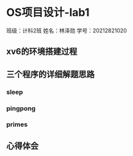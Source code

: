 # OS项目设计-lab1

班级：计科2班
姓名：林泽勋
学号：20212821020

## xv6的环境搭建过程

## 三个程序的详细解题思路

### sleep

### pingpong

### primes

## 心得体会

